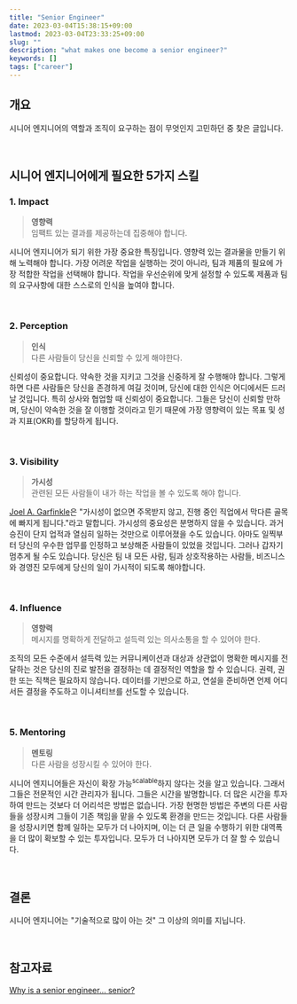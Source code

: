 ```yaml
---
title: "Senior Engineer"
date: 2023-03-04T15:38:15+09:00
lastmod: 2023-03-04T23:33:25+09:00
slug: ""
description: "what makes one become a senior engineer?"
keywords: []
tags: ["career"]
---
```


## 개요

시니어 엔지니어의 역할과 조직이 요구하는 점이 무엇인지 고민하던 중 찾은 글입니다.

&nbsp;

## 시니어 엔지니어에게 필요한 5가지 스킬

### 1. Impact

> **영향력**  
> 임팩트 있는 결과를 제공하는데 집중해야 합니다.

시니어 엔지니어가 되기 위한 가장 중요한 특징입니다. 영향력 있는 결과물을 만들기 위해 노력해야 합니다. 가장 어려운 작업을 실행하는 것이 아니라, 팀과 제품의 필요에 가장 적합한 작업을 선택해야 합니다. 작업을 우선순위에 맞게 설정할 수 있도록 제품과 팀의 요구사항에 대한 스스로의 인식을 높여야 합니다.

&nbsp;

### 2. Perception

> **인식**  
> 다른 사람들이 당신을 신뢰할 수 있게 해야한다.

신뢰성이 중요합니다. 약속한 것을 지키고 그것을 신중하게 잘 수행해야 합니다. 그렇게 하면 다른 사람들은 당신을 존경하게 여길 것이며, 당신에 대한 인식은 어디에서든 드러날 것입니다. 특히 상사와 협업할 때 신뢰성이 중요합니다. 그들은 당신이 신뢰할 만하며, 당신이 약속한 것을 잘 이행할 것이라고 믿기 때문에 가장 영향력이 있는 목표 및 성과 지표(OKR)를 할당하게 됩니다.

&nbsp;

### 3. Visibility

> **가시성**  
> 관련된 모든 사람들이 내가 하는 작업을 볼 수 있도록 해야 합니다.

[Joel A. Garfinkle](https://www.linkedin.com/in/joelgarfinkle)은 "가시성이 없으면 주목받지 않고, 진행 중인 직업에서 막다른 골목에 빠지게 됩니다."라고 말합니다. 가시성의 중요성은 분명하지 않을 수 있습니다. 과거 승진이 단지 업적과 열심히 일하는 것만으로 이루어졌을 수도 있습니다. 아마도 일찍부터 당신의 우수한 업무를 인정하고 보상해준 사람들이 있었을 것입니다. 그러나 갑자기 멈추게 될 수도 있습니다. 당신은 팀 내 모든 사람, 팀과 상호작용하는 사람들, 비즈니스와 경영진 모두에게 당신의 일이 가시적이 되도록 해야합니다.

&nbsp;

### 4. Influence

> **영향력**  
> 메시지를 명확하게 전달하고 설득력 있는 의사소통을 할 수 있어야 한다.

조직의 모든 수준에서 설득력 있는 커뮤니케이션과 대상과 상관없이 명확한 메시지를 전달하는 것은 당신의 진로 발전을 결정하는 데 결정적인 역할을 할 수 있습니다. 권력, 권한 또는 직책은 필요하지 않습니다. 데이터를 기반으로 하고, 연설을 준비하면 언제 어디서든 결정을 주도하고 이니셔티브를 선도할 수 있습니다.

&nbsp;

### 5. Mentoring

> **멘토링**  
> 다른 사람을 성장시킬 수 있어야 한다.

시니어 엔지니어들은 자신이 확장 가능<sup>scalable</sup>하지 않다는 것을 알고 있습니다. 그래서 그들은 전문적인 시간 관리자가 됩니다. 그들은 시간을 발명합니다. 더 많은 시간을 투자하여 만드는 것보다 더 어리석은 방법은 없습니다. 가장 현명한 방법은 주변의 다른 사람들을 성장시켜 그들이 기존 책임을 맡을 수 있도록 환경을 만드는 것입니다. 다른 사람들을 성장시키면 함께 일하는 모두가 더 나아지며, 이는 더 큰 일을 수행하기 위한 대역폭을 더 많이 확보할 수 있는 투자입니다. 모두가 더 나아지면 모두가 더 잘 할 수 있습니다.

&nbsp;

## 결론

시니어 엔지니어는 "기술적으로 많이 아는 것" 그 이상의 의미를 지닙니다.

&nbsp;

## 참고자료

[Why is a senior engineer… senior?](https://sergiomartins8.hashnode.dev/why-is-a-senior-engineer-senior)